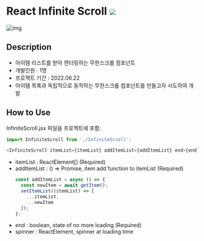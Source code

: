 # React Infinite Scroll  <img src="https://img.shields.io/badge/React-61DAFB?style=round&logo=React&logoColor=white">

![img](https://user-images.githubusercontent.com/74360958/174838337-7ac050f5-836e-4672-b27e-ac2092699a81.gif)

## Description
* 아이템 리스트를 받아 렌더링하는 무한스크롤 컴포넌트
* 개발인원 : 1명
* 프로젝트 기간 : 2022.06.22
* 아이템 목록과 독립적으로 동작하는 무한스크롤 컴포넌트를 만들고자 시도하여 개발

## How to Use

InfiniteScroll.jsx 파일을 프로젝트에 포함.

```javascript
import InfiniteScroll from './InfiniteScroll';

<InfiniteScroll itemList={itemList} addItemList={addItemList} end={end} spinner={spinner} />
```

* itemList : ReactElement[] (Required)
* addItemList : () => Promise<void>, item add function to itemList (Required)
  ```javascript
  const addItemList = async () => {
    const newItem = await getItem();
    setItemList((itemList) => [
      ...itemList,
      ...newItem
    ]);
  };
  ```
* end : boolean, state of no more loading (Required)
* spinner : ReactElement, spinner at loading time

